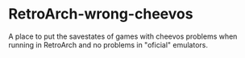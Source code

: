 # RetroArch-wrong-cheevos
A place to put the savestates of games with cheevos problems when running in RetroArch and no problems in "oficial" emulators.
